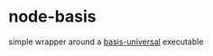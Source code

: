 # node-basis
simple wrapper around a [basis-universal](https://github.com/BinomialLLC/basis_universal) executable

